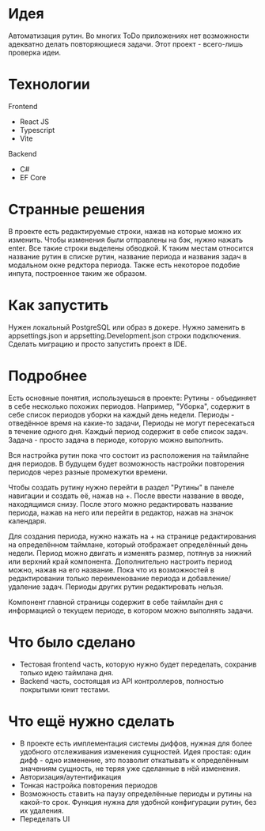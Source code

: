 # Идея
Автоматизация рутин. Во многих ToDo приложениях нет возможности адекватно делать повторяющиеся задачи. Этот проект - всего-лишь проверка идеи.
# Технологии
Frontend
- React JS
- Typescript
- Vite
  
Backend
- C#
- EF Core

# Странные решения
В проекте есть редактируемые строки, нажав на которые можно их изменить. Чтобы изменения были отправлены на бэк, нужно нажать enter. Все такие строки выделены обводкой. К таким местам относится название рутин в списке рутин, название периода и названия задач в модальном окне редктора периода.
Также есть некоторое подобие инпута, построенное таким же образом.

# Как запустить
Нужен локальный PostgreSQL или образ в докере. Нужно заменить в appsettings.json и appsetting.Development.json строки подключения. Сделать миграцию и просто запустить проект в IDE.

# Подробнее
Есть основные понятия, используешься в проекте:
Рутины - объединяет в себе несколько похожих периодов. Например, "Уборка", содержит в себе список периодов уборки на каждый день недели.
Периоды - отведённое время на какие-то задачи, Периоды не могут пересекаться в течение одного дня. Каждый период содержит в себе список задач.
Задача - просто задача в периоде, которую можно выполнить.

Вся настройка рутин пока что состоит из расположения на таймлайне дня периодов. В будущем будет возможность настройки повторения периодов через разные промежутки времени.

Чтобы создать рутину нужно перейти в раздел "Рутины" в панеле навигации и создать её, нажав на +. После ввести название в вводе, находящимся снизу. После этого можно редактировать название периода, нажав на него или перейти в редактор, нажав на значок календаря.

Для создания периода, нужно нажать на + на странице редактирования на определённом таймлане, который отображает определённый день недели. Период можно двигать и изменять размер, потянув за нижний или верхний край компонента. 
Дополнительно настроить период можно, нажав на его название. Пока что из возможностей в редактировании только переименование периода и добавление/удаление задач. Периоды других рутин редактировать нельзя.

Компонент главной страницы содержит в себе таймлайн дня с информацией о текущем периоде, в котором можно выполнять задачи.

# Что было сделано
- Тестовая frontend часть, которую нужно будет переделать, сохранив только идею таймлана дня.
- Backend часть, состоящая из API контроллеров, полностью покрытыми юнит тестами.

# Что ещё нужно сделать
- В проекте есть имплементация системы диффов, нужная для более удобного отслеживания изменения сущностей. Идея простая: один дифф - одно изменение, это позволит откатывать к определённым значениям сущность, не теряя уже сделанные в нёй изменения.
- Авторизация/аутентификация
- Тонкая настройка повторения периодов
- Возможность ставить на паузу определённые периоды и рутины на какой-то срок. Функция нужна для удобной конфигурации рутин, без их удаления.
- Переделать UI

